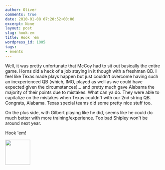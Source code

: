 ```yaml
---
author: Oliver
comments: true
date: 2010-01-08 07:20:52+00:00
excerpt: None
layout: post
slug: hook-em
title: Hook 'em
wordpress_id: 1005
tags:
- events
---
```


Well, it was pretty unfortunate that McCoy had to sit out basically the entire game.  Horns did a heck of a job staying in it though with a freshman QB.  I feel like Texas made plays happen but just couldn't overcome having such an inexperienced QB (which, IMO, played as well as we could have expected given the circumstances)... and pretty much gave Alabama the majority of their points due to mistakes.  What can ya do.  They were able to capitalize on the mistakes when Texas couldn't with our 2nd string QB.  Congrats, Alabama.  Texas special teams did some pretty nice stuff too.

On the plus side, with Gilbert playing like he did, seems like he could do much better with more training/experience.  Too bad Shipley won't be around next year.

Hook 'em!

<a href="https://www.owiber.com/?attachment_id=1006" rel="attachment wp-att-1006"><img src="https://www.owiber.com/wp-content/uploads/2010/01/Photo-on-2010-01-08-at-01.18-80x80.jpg" alt="" title="Photo on 2010-01-08 at 01.18" width="80" height="80" class="alignnone size-thumbnail wp-image-1006" /></a>
